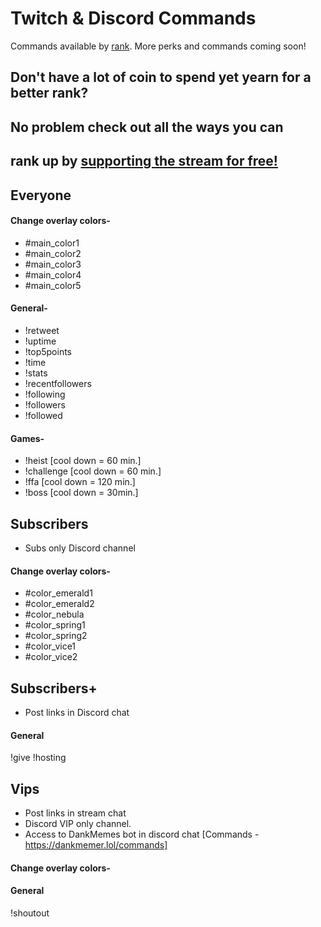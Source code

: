 # Twitch & Discord Commands
Commands available by [rank](). More perks and commands coming soon!

## Don't have a lot of coin to spend yet yearn for a better rank? 
## No problem check out all the ways you can 
## rank up by [supporting the stream for free!](https://github.com/Badgerdox/BadgerdoxTwitchFAQ/blob/master/Contributing) 

## Everyone

#### Change overlay colors-
+ #main_color1
+ #main_color2
+ #main_color3
+ #main_color4
+ #main_color5

#### General-
+ !retweet
+ !uptime
+ !top5points
+ !time
+ !stats
+ !recentfollowers
+ !following
+ !followers
+ !followed

#### Games-
+ !heist [cool down = 60 min.] 
+ !challenge [cool down = 60 min.] 
+ !ffa [cool down = 120 min.]
+ !boss [cool down = 30min.]

## Subscribers
+ Subs only Discord channel

#### Change overlay colors-
+ #color_emerald1
+ #color_emerald2
+ #color_nebula
+ #color_spring1
+ #color_spring2
+ #color_vice1
+ #color_vice2

## Subscribers+
+ Post links in Discord chat


#### General
!give
!hosting


## Vips

+ Post links in stream chat
+ Discord VIP only channel.
+ Access to DankMemes bot in discord chat [Commands - https://dankmemer.lol/commands]

#### Change overlay colors-

#### General
!shoutout
